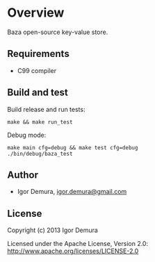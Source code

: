 # Overview

Baza open-source key-value store.

## Requirements

- C99 compiler

## Build and test

Build release and run tests:

    make && make run_test

Debug mode:

    make main cfg=debug && make test cfg=debug
    ./bin/debug/baza_test

## Author

- Igor Demura, igor.demura@gmail.com

## License

Copyright (c) 2013 Igor Demura

Licensed under the Apache License, Version 2.0:
http://www.apache.org/licenses/LICENSE-2.0
